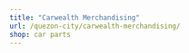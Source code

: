 ```yaml
---
title: "Carwealth Merchandising"
url: /quezon-city/carwealth-merchandising/
shop: car parts
---
```

